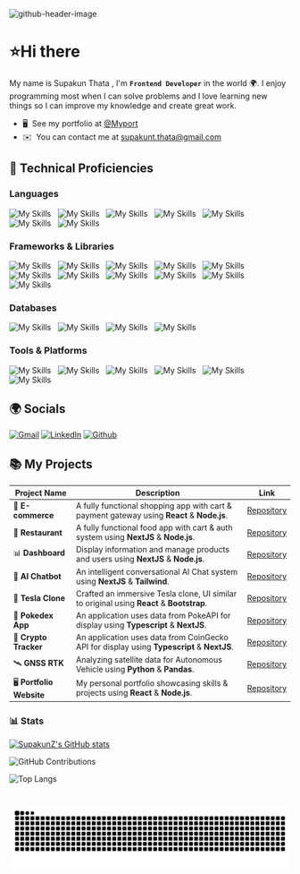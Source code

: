 ![github-header-image](https://github.com/SupakunZ/SupakunZ/assets/168329218/15375aaa-f646-4129-8502-d5a4fc8b3b8a)
# ⭐Hi there

My name is Supakun Thata , I'm **`Frontend Developer`** in the world 🌍. I enjoy programming most when I can solve problems and I love learning new things so I can improve my knowledge and create great work.

* 🖥️  See my portfolio at [@Myport](https://portfolio-supakun.netlify.app)
* ✉️  You can contact me at [supakunt.thata@gmail.com](mailto:supakunt.thata@gmail.com)

## 🧰 Technical Proficiencies

### Languages
![My Skills](https://skillicons.dev/icons?i=js)&nbsp;&nbsp;
![My Skills](https://skillicons.dev/icons?i=ts)&nbsp;&nbsp;
![My Skills](https://skillicons.dev/icons?i=python)&nbsp;&nbsp;
![My Skills](https://skillicons.dev/icons?i=cs)&nbsp;&nbsp;
![My Skills](https://skillicons.dev/icons?i=cpp)&nbsp;&nbsp;
![My Skills](https://skillicons.dev/icons?i=html)&nbsp;&nbsp;
![My Skills](https://skillicons.dev/icons?i=css)&nbsp;&nbsp;


### Frameworks & Libraries
![My Skills](https://skillicons.dev/icons?i=vite)&nbsp;&nbsp;
![My Skills](https://skillicons.dev/icons?i=react)&nbsp;&nbsp;
![My Skills](https://skillicons.dev/icons?i=vue)&nbsp;&nbsp;
![My Skills](https://skillicons.dev/icons?i=redux)&nbsp;&nbsp;
![My Skills](https://skillicons.dev/icons?i=nextjs)&nbsp;&nbsp;
![My Skills](https://skillicons.dev/icons?i=nodejs)&nbsp;&nbsp;
![My Skills](https://skillicons.dev/icons?i=express)&nbsp;&nbsp;
![My Skills](https://skillicons.dev/icons?i=tailwind)&nbsp;&nbsp;
![My Skills](https://skillicons.dev/icons?i=materialui)&nbsp;&nbsp;
![My Skills](https://skillicons.dev/icons?i=bootstrap)&nbsp;&nbsp;
![My Skills](https://skillicons.dev/icons?i=sass)&nbsp;&nbsp;

### Databases
![My Skills](https://skillicons.dev/icons?i=mysql)&nbsp;&nbsp;
![My Skills](https://skillicons.dev/icons?i=postgres)&nbsp;&nbsp;
![My Skills](https://skillicons.dev/icons?i=redis)&nbsp;&nbsp;
![My Skills](https://skillicons.dev/icons?i=mongodb)&nbsp;&nbsp; 

### Tools & Platforms
![My Skills](https://skillicons.dev/icons?i=git)&nbsp;&nbsp;
![My Skills](https://skillicons.dev/icons?i=github)&nbsp;&nbsp;
![My Skills](https://skillicons.dev/icons?i=vscode)&nbsp;&nbsp;
![My Skills](https://skillicons.dev/icons?i=netlify)&nbsp;&nbsp;
![My Skills](https://skillicons.dev/icons?i=vercel)&nbsp;&nbsp; 
![My Skills](https://skillicons.dev/icons?i=supabase)&nbsp;&nbsp; 


## 🌍 Socials

<p>
<a href="mailto:supakunt.thata@gmail.com" target="_blank"><img alt="Gmail" src="https://img.shields.io/badge/Gmail-D14836?style=for-the-badge&logo=gmail&logoColor=white"/><a>
<a href="https://www.linkedin.com/in/supakun-thata-437a62328/" target="_blank"><img alt="LinkedIn" src="https://img.shields.io/badge/linkedin-%230077B5.svg?&style=for-the-badge&logo=linkedin&logoColor=white" /></a>
<a href="https://www.github.com/SupakunZ" target="_blank"><img alt="Github" src="https://img.shields.io/badge/GitHub-%2312100E.svg?&style=for-the-badge&logo=Github&logoColor=white" /></a>
</p>

## 📚 My Projects

| Project Name                    | Description                                                                                  | Link                                   |
|---------------------------------|----------------------------------------------------------------------------------------------|----------------------------------------|
| 🛒 **E-commerce**       | A fully functional shopping app with cart & payment gateway using **React** & **Node.js**.  | [Repository](https://github.com/SupakunZ/E-commerce)  |
| 🍔 **Restaurant**             |  A fully functional food app with cart & auth system using **NextJS** & **Node.js**.  | [Repository](https://github.com/SupakunZ/Restaurant-Website)  |
| 📊 **Dashboard**          | Display information and manage products and users using **NextJS** & **Node.js**.  | [Repository](https://github.com/SupakunZ/Admin_Dashboard) |
| 🤖 **AI Chatbot**          | An intelligent conversational AI Chat system using **NextJS** & **Tailwind**.  | [Repository](https://github.com/SupakunZ/Gunglz_Chatbot)  |
| 🚗 **Tesla Clone**          | Crafted an immersive Tesla clone, UI similar to original using **React** & **Bootstrap**.  | [Repository](https://github.com/SupakunZ/Tesla_Clone)  |
| 📕 **Pokedex App**          | An application uses data from PokeAPI for display using **Typescript** & **NextJS**.  | [Repository](https://github.com/SupakunZ/Pokedex_App)  |
| 💸 **Crypto Tracker**          | An application uses data from CoinGecko API for display using **Typescript** & **NextJS**.  | [Repository](https://github.com/SupakunZ/Crypto_tracker)  |
| 🛰 **GNSS RTK**          | Analyzing satellite data for Autonomous Vehicle using **Python** & **Pandas**.  | [Repository](https://github.com/SupakunZ/GNSS_RTK)  |
| 🖥️ **Portfolio Website**          | My personal portfolio showcasing skills & projects using **React** & **Node.js**.  | [Repository](https://github.com/supakunz/Portfolio)  |


### 📊 Stats

<a href="http://www.github.com/SupakunZ"><img src="https://github-readme-stats.vercel.app/api?username=SupakunZ&show_icons=true&hide=&count_private=true&title_color=ec4899&text_color=ffffff&icon_color=84cc16&bg_color=1c1917&hide_border=true&show_icons=true" alt="SupakunZ's GitHub stats" /></a>

![GitHub Contributions](https://github-readme-streak-stats.herokuapp.com/?user=supakunz)

![Top Langs](https://github-readme-stats.vercel.app/api/top-langs/?username=supakunz&layout=donut-vertical)

#
<picture>
  <source media="(prefers-color-scheme: dark)" srcset="https://raw.githubusercontent.com/supakunz/supakunz/output/github-contribution-grid-snake-dark.svg">
  <source media="(prefers-color-scheme: light)" srcset="https://raw.githubusercontent.com/supakunz/supakunz/output/github-contribution-grid-snake.svg">
  <img alt="github contribution grid snake animation" src="https://raw.githubusercontent.com/supakunz/supakunz/output/github-contribution-grid-snake.svg">
</picture>

